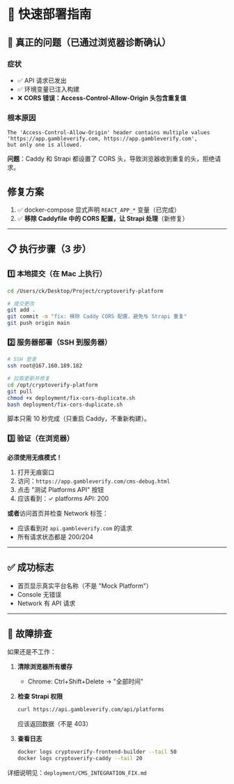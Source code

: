 # 🚀 快速部署指南

## 🎯 真正的问题（已通过浏览器诊断确认）

### 症状
- ✅ API 请求已发出
- ✅ 环境变量已注入构建
- ❌ **CORS 错误：Access-Control-Allow-Origin 头包含重复值**

### 根本原因
```
The 'Access-Control-Allow-Origin' header contains multiple values 
'https://app.gambleverify.com, https://app.gambleverify.com', 
but only one is allowed.
```

**问题**：Caddy 和 Strapi 都设置了 CORS 头，导致浏览器收到重复的头，拒绝请求。

## 修复方案
1. ✅ docker-compose 显式声明 `REACT_APP_*` 变量（已完成）
2. ✅ **移除 Caddyfile 中的 CORS 配置，让 Strapi 处理**（新修复）

---

## 📋 执行步骤（3 步）

### 1️⃣ 本地提交（在 Mac 上执行）

```bash
cd /Users/ck/Desktop/Project/cryptoverify-platform

# 提交更改
git add .
git commit -m "fix: 移除 Caddy CORS 配置，避免与 Strapi 重复"
git push origin main
```

### 2️⃣ 服务器部署（SSH 到服务器）

```bash
# SSH 登录
ssh root@167.160.189.182

# 拉取更新并修复
cd /opt/cryptoverify-platform
git pull
chmod +x deployment/fix-cors-duplicate.sh
bash deployment/fix-cors-duplicate.sh
```

脚本只需 10 秒完成（只重启 Caddy，不重新构建）。

### 3️⃣ 验证（在浏览器）

**必须使用无痕模式！**

1. 打开无痕窗口
2. 访问：`https://app.gambleverify.com/cms-debug.html`
3. 点击 "测试 Platforms API" 按钮
4. 应该看到：✓ platforms API: 200

**或者**访问首页并检查 Network 标签：
- 应该看到对 `api.gambleverify.com` 的请求
- 所有请求状态都是 200/204

---

## ✅ 成功标志

- 首页显示真实平台名称（不是 "Mock Platform"）
- Console 无错误
- Network 有 API 请求

---

## 🔧 故障排查

如果还是不工作：

1. **清除浏览器所有缓存**
   - Chrome: Ctrl+Shift+Delete → "全部时间"

2. **检查 Strapi 权限**
   ```bash
   curl https://api.gambleverify.com/api/platforms
   ```
   应该返回数据（不是 403）

3. **查看日志**
   ```bash
   docker logs cryptoverify-frontend-builder --tail 50
   docker logs cryptoverify-caddy --tail 20
   ```

详细说明见：`deployment/CMS_INTEGRATION_FIX.md`

